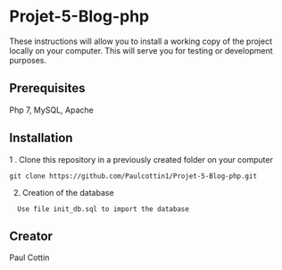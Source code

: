 # Projet-5-Blog-php

These instructions will allow you to install a working copy of the project locally on your computer.
This will serve you for testing or development purposes.

## Prerequisites

Php 7, MySQL, Apache

## Installation

1 . Clone this repository in a previously created folder on your computer
```
git clone https://github.com/Paulcottin1/Projet-5-Blog-php.git
```

2. Creation of the database
```
  Use file init_db.sql to import the database
```

## Creator

Paul Cottin
